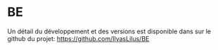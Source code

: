 # BE
Un détail du développement et des versions est disponible dans sur le github du projet:
https://github.com/IlyasLilus/BE